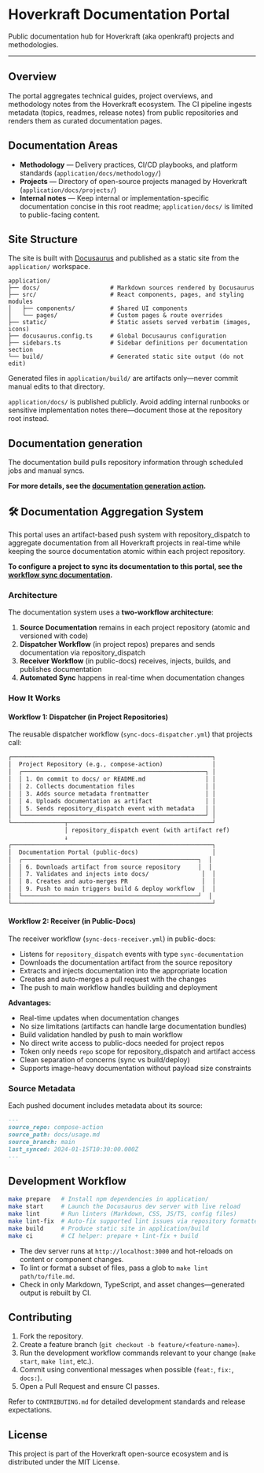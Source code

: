 # Hoverkraft Documentation Portal

Public documentation hub for Hoverkraft (aka openkraft) projects and methodologies.

---

## Overview

The portal aggregates technical guides, project overviews, and methodology notes from the Hoverkraft ecosystem. The CI pipeline ingests metadata (topics, readmes, release notes) from public repositories and renders them as curated documentation pages.

## Documentation Areas

- **Methodology** — Delivery practices, CI/CD playbooks, and platform standards (`application/docs/methodology/`)
- **Projects** — Directory of open-source projects managed by Hoverkraft (`application/docs/projects/`)
- **Internal notes** — Keep internal or implementation-specific documentation concise in this root readme; `application/docs/` is limited to public-facing content.

## Site Structure

The site is built with [Docusaurus](https://docusaurus.io/) and published as a static site from the `application/` workspace.

```
application/
├── docs/                    # Markdown sources rendered by Docusaurus
├── src/                     # React components, pages, and styling modules
│   ├── components/          # Shared UI components
│   └── pages/               # Custom pages & route overrides
├── static/                  # Static assets served verbatim (images, icons)
├── docusaurus.config.ts     # Global Docusaurus configuration
├── sidebars.ts              # Sidebar definitions per documentation section
└── build/                   # Generated static site output (do not edit)
```

Generated files in `application/build/` are artifacts only—never commit manual edits to that directory.

`application/docs/` is published publicly. Avoid adding internal runbooks or sensitive implementation notes there—document those at the repository root instead.

## Documentation generation

The documentation build pulls repository information through scheduled jobs and manual syncs.

**For more details, see the [documentation generation action](.github/actions/generate-docs/README.md).**

## 🛠️ Documentation Aggregation System

This portal uses an artifact-based push system with repository_dispatch to aggregate documentation from all Hoverkraft projects in real-time while keeping the source documentation atomic within each project repository.

**To configure a project to sync its documentation to this portal, see the [workflow sync documentation](./.github/workflows/sync-docs-dispatcher.md).**

### Architecture

The documentation system uses a **two-workflow architecture**:

1. **Source Documentation** remains in each project repository (atomic and versioned with code)
2. **Dispatcher Workflow** (in project repos) prepares and sends documentation via repository_dispatch
3. **Receiver Workflow** (in public-docs) receives, injects, builds, and publishes documentation
4. **Automated Sync** happens in real-time when documentation changes

### How It Works

#### Workflow 1: Dispatcher (in Project Repositories)

The reusable dispatcher workflow (`sync-docs-dispatcher.yml`) that projects call:

```txt
┌─────────────────────────────────────────────────────────┐
│  Project Repository (e.g., compose-action)              │
│  ┌────────────────────────────────────────────────────┐ │
│  │ 1. On commit to docs/ or README.md                 │ │
│  │ 2. Collects documentation files                    │ │
│  │ 3. Adds source metadata frontmatter                │ │
│  │ 4. Uploads documentation as artifact               │ │
│  │ 5. Sends repository_dispatch event with metadata   │ │
│  └────────────────────────────────────────────────────┘ │
└───────────────┬─────────────────────────────────────────┘
                │ repository_dispatch event (with artifact ref)
                ↓
┌─────────────────────────────────────────────────────────┐
│  Documentation Portal (public-docs)                     │
│  ┌──────────────────────────────────────────────────┐  │
│  │ 6. Downloads artifact from source repository     │  │
│  │ 7. Validates and injects into docs/               │  │
│  │ 8. Creates and auto-merges PR                     │  │
│  │ 9. Push to main triggers build & deploy workflow  │  │
│  └──────────────────────────────────────────────────┘  │
└─────────────────────────────────────────────────────────┘
```

#### Workflow 2: Receiver (in Public-Docs)

The receiver workflow (`sync-docs-receiver.yml`) in public-docs:

- Listens for `repository_dispatch` events with type `sync-documentation`
- Downloads the documentation artifact from the source repository
- Extracts and injects documentation into the appropriate location
- Creates and auto-merges a pull request with the changes
- The push to main workflow handles building and deployment

**Advantages:**

- Real-time updates when documentation changes
- No size limitations (artifacts can handle large documentation bundles)
- Build validation handled by push to main workflow
- No direct write access to public-docs needed for project repos
- Token only needs `repo` scope for repository_dispatch and artifact access
- Clean separation of concerns (sync vs build/deploy)
- Supports image-heavy documentation without payload size constraints

### Source Metadata

Each pushed document includes metadata about its source:

```markdown
---
source_repo: compose-action
source_path: docs/usage.md
source_branch: main
last_synced: 2024-01-15T10:30:00.000Z
---
```

## Development Workflow

```bash
make prepare   # Install npm dependencies in application/
make start     # Launch the Docusaurus dev server with live reload
make lint      # Run linters (Markdown, CSS, JS/TS, config files)
make lint-fix  # Auto-fix supported lint issues via repository formatter
make build     # Produce static site in application/build
make ci        # CI helper: prepare + lint-fix + build
```

- The dev server runs at `http://localhost:3000` and hot-reloads on content or component changes.
- To lint or format a subset of files, pass a glob to `make lint path/to/file.md`.
- Check in only Markdown, TypeScript, and asset changes—generated output is rebuilt by CI.

## Contributing

1. Fork the repository.
2. Create a feature branch (`git checkout -b feature/<feature-name>`).
3. Run the development workflow commands relevant to your change (`make start`, `make lint`, etc.).
4. Commit using conventional messages when possible (`feat:`, `fix:`, `docs:`).
5. Open a Pull Request and ensure CI passes.

Refer to `CONTRIBUTING.md` for detailed development standards and release expectations.

## License

This project is part of the Hoverkraft open-source ecosystem and is distributed under the MIT License.
